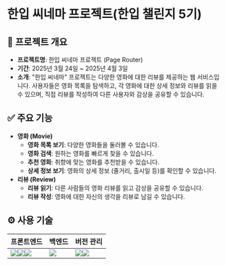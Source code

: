 # 한입 씨네마 프로젝트(한입 챌린지 5기)

## 📝 프로젝트 개요

- **프로젝트명**: 한입 씨네마 프로젝트 (Page Router)
- **기간**:  2025년 3월 24일 ~ 2025년 4월 3일
- **소개**: "한입 씨네마" 프로젝트는 다양한 영화에 대한 리뷰를 제공하는 웹 서비스입니다. 사용자들은 영화 목록을 탐색하고, 각 영화에 대한 상세 정보와 리뷰를 읽을 수 있으며, 직접 리뷰를 작성하여 다른 사용자와 감상을 공유할 수 있습니다.

## ✅ 주요 기능

- **영화 (Movie)**
  - **영화 목록 보기**: 다양한 영화들을 둘러볼 수 있습니다.
  - **영화 검색**: 원하는 영화를 빠르게 찾을 수 있습니다.
  - **추천 영화**: 취향에 맞는 영화를 추천받을 수 있습니다.
  - **상세 정보 보기**: 영화의 상세 정보 (줄거리, 출시일 등)를 확인할 수 있습니다.
- **리뷰 (Review)**
  - **리뷰 읽기**: 다른 사람들의 영화 리뷰를 읽고 감상을 공유할 수 있습니다.
  - **리뷰 작성**: 영화에 대한 자신의 생각을 리뷰로 남길 수 있습니다.

## ⚙️ 사용 기술

| 프론트엔드                                                   | 백엔드                                                       | 버전 관리                                                    |
| ------------------------------------------------------------ | ------------------------------------------------------------ | ------------------------------------------------------------ |
| <img src="https://img.shields.io/badge/next%20js-000000?style=for-the-badge&logo=nextdotjs&logoColor=white"><img src="https://img.shields.io/badge/TypeScript-007ACC?style=for-the-badge&logo=typescript&logoColor=white"><img src="https://img.shields.io/badge/Sass-CC6699?style=for-the-badge&logo=sass&logoColor=white"> | <img src="https://img.shields.io/badge/Supabase-181818?style=for-the-badge&logo=supabase&logoColor=white"> | <img src="https://img.shields.io/badge/GitHub-100000?style=for-the-badge&logo=github&logoColor=white"><img src="https://img.shields.io/badge/GIT-E44C30?style=for-the-badge&logo=git&logoColor=white"> |

